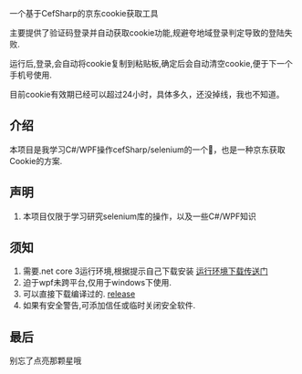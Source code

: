 一个基于CefSharp的京东cookie获取工具

主要提供了验证码登录并自动获取cookie功能,规避夸地域登录判定导致的登陆失败.

运行后,登录,会自动将cookie复制到粘贴板,确定后会自动清空cookie,便于下一个手机号使用.

目前cookie有效期已经可以超过24小时，具体多久，还没掉线，我也不知道。
## 介绍

本项目是我学习C#/WPF操作cefSharp/selenium的一个🌰，也是一种京东获取Cookie的方案.

## 声明

1. 本项目仅限于学习研究selenium库的操作，以及一些C#/WPF知识

## 须知

1. 需要.net core 3运行环境,根据提示自己下载安装 [运行环境下载传送门](https://dotnet.microsoft.com/download/dotnet/3.0/runtime)
2. 迫于wpf未跨平台,仅用于windows下使用.
3. 可以直接下载编译过的. [release](https://github.com/zhanggaolei001/JdLoginTool/releases/tag/v1)
4. 如果有安全警告,可添加信任或临时关闭安全软件.
## 最后
别忘了点亮那颗星哦
